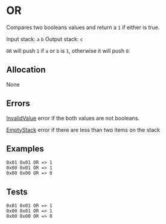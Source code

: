 # OR

Compares two booleans values and return a `1` if either is true.

Input stack: `a` `b`
Output stack: `c`

`OR` will push `1` if `a` or `b` is `1`, otherwise it will push `0`.

## Allocation

None

## Errors

[InvalidValue](./ERRORS/InvalidValue.md) error if the both values are not booleans.

[EmptyStack](./ERRORS/EmptyStack.md) error if there are less than two items on the stack

## Examples

```
0x01 0x01 OR => 1
0x00 0x01 OR => 1
0x00 0x00 OR => 0
```

## Tests

```
0x01 0x01 OR => 1
0x00 0x01 OR => 1
0x00 0x00 OR => 0
```